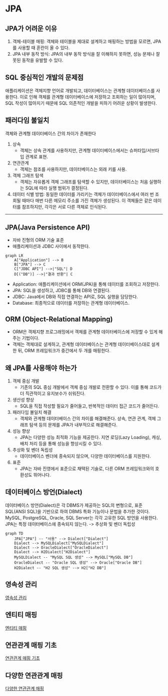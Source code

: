 # JPA

## JPA가 어려운 이유

1. 객체-테이블 매핑: 객체와 테이블을 제대로 설계하고 매핑하는 방법을 모르면, JPA를 사용할 때 혼란이 올 수 있다.
2. JPA 내부 동작 방식: JPA의 내부 동작 방식을 잘 이해하지 못하면, 성능 문제나 잘못된 동작을 유발할 수 있다.

## SQL 중심적인 개발의 문제점

애플리케이션은 객체지향 언어로 개발되고, 데이터베이스는 관계형 데이터베이스를 사용한다. 이로 인해 객체를 관계형 데이터베이스에 저장하고 조회하는 일이 많아지며, SQL 작성이 많아지기 때문에 SQL 의존적인 개발을 피하기 어려운 상황이 발생한다.

## 패러다임 불일치

객체와 관계형 데이터베이스 간의 차이가 존재한다

1. 상속
   - 객체는 상속 관계를 사용하지만, 관계형 데이터베이스에서는 슈퍼타입/서브타입 관계로 표현.
2. 연관관계
   - 객체는 참조를 사용하지만, 데이터베이스는 외래 키를 사용.
3. 객체 그래프 탐색
   - 객체는 자유롭게 객체 그래프를 탐색할 수 있지만, 데이터베이스는 처음 실행하는 SQL에 따라 실행 범위가 결정된다.
4. 데이터 식별 방법: 동일한 데이터를 가리키는 객체가 데이터베이스에서 여러 번 조회될 때마다 매번 다른 메모리 주소를 가진 객체가 생성된다. 이 객체들은 같은 데이터를 참조하지만, 각각은 서로 다른 객체로 인식된다.

---

## JPA(Java Persistence API)

- 자바 진형의 ORM 기술 표준
- 애플리케이션과 JDBC 사이에서 동작한다.

```mermaid
graph LR
    A["Application"] --> B
    B["JPA"] --> C
    C["JDBC API"] -->|"SQL"| D
    D[("DB")] -->|"결과 반환"| C
```

- Application: 애플리케이션에서 ORM(JPA)을 통해 데이터를 조회하고 저장한다.
- JPA: SQL을 생성하고, JDBC를 통해 DB와 연결된다.
- JDBC: Java에서 DB와 직접 연결하는 API로, SQL 실행을 담당한다.
- Database: 최종적으로 데이터를 저장하는 관계형 데이터베이스.

## ORM (Object-Relational Mapping)

- ORM은 객체지향 프로그래밍에서 객체를 관계형 데이터베이스에 저장할 수 있게 해주는 기법이다.
- 객체는 객체대로 설계하고, 관계형 데이터베이스는 관계형 데이터베이스대로 설계한 뒤, ORM 프레임워크가 중간에서 두 개를 매핑한다.

## 왜 JPA를 사용해야 하는가

1. 객체 중심 개발
   - 기존의 SQL 중심 개발에서 객체 중심 개발로 전환할 수 있다. 이를 통해 코드가 더 직관적이고 유지보수가 쉬워진다.
2. 생산성 향상
   - SQL을 직접 작성할 필요가 줄어들고, 반복적인 데이터 접근 코드가 줄어든다.
3. 패러다임 불일치 해결
   - 객체와 관계형 데이터베이스 간의 차이를 해결해준다. 상속, 연관 관계, 객체 그래프 탐색 등의 문제를 JPA가 내부적으로 해결해준다.
4. 성능 향상
   - JPA는 다양한 성능 최적화 기능을 제공한다. 지연 로딩(Lazy Loading), 캐싱, 배치 처리 등을 통해 성능을 향상시킬 수 있다.
5. 추상화 및 벤더 독립성
   - 데이터베이스 벤더에 종속되지 않으며, 다양한 데이터베이스를 지원한다.
6. 표준
   - JPA는 자바 진영에서 표준으로 채택된 기술로, 다른 ORM 프레임워크와의 호환성도 뛰어나다.

## 데이터베이스 방언(Dialect)

데이터베이스 방언(Dialect)은 각 DBMS가 제공하는 SQL의 변형으로, 표준 SQL(ANSI SQL)을 기반으로 하여 DBMS 특화 기능이나 문법을 추가한 것이다. MySQL, PostgreSQL, Oracle, SQL Server는 각각 고유한 SQL 방언을 사용한다.
JPA는 특정 데이터베이스에 종속되지 않는다. -> 추상화 및 벤더 독립성

```mermaid
graph TD
    JPA["JPA"] -- "사용" --> Dialect["Dialect"]
    Dialect --> MySQLDialect["MySQLDialect"]
    Dialect --> OracleDialect["OracleDialect"]
    Dialect --> H2Dialect["H2Dialect"]
    MySQLDialect -- "MySQL SQL 생성" --> MySQL["MySQL DB"]
    OracleDialect -- "Oracle SQL 생성" --> Oracle["Oracle DB"]
    H2Dialect -- "H2 SQL 생성" --> H2["H2 DB"]
```

## 영속성 관리

[영속성 관리](./jpa-persistence.md)

## 엔티티 매핑

[엔티티 매핑](./jpa-entity-mapping.md)

## 연관관계 매핑 기초

[연관관계 매핑 기초](./jpa-relationship-mapping-basic.md)

## 다양한 연관관계 매핑

[다양한 연관관계 매핑](./jpa-relationship-mapping.md)
